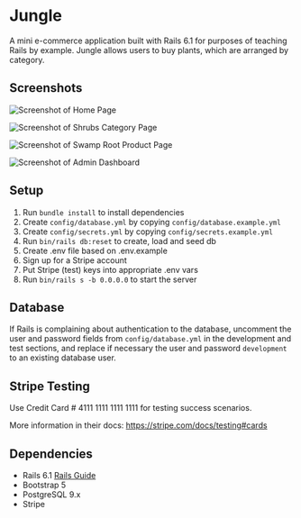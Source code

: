 # Jungle

A mini e-commerce application built with Rails 6.1 for purposes of teaching Rails by example. Jungle allows users to buy plants, which are arranged by category.

## Screenshots
![Screenshot of Home Page](https://github.com/coding-quizzer/jungle_rails/blob/feature/fill-in-readme/docs/home_page.png?raw=true)

![Screenshot of Shrubs Category Page](https://github.com/coding-quizzer/jungle_rails/blob/feature/fill-in-readme/docs/category_page.png?raw=true)

![Screenshot of Swamp Root Product Page](https://github.com/coding-quizzer/jungle_rails/blob/feature/fill-in-readme/docs/product_page.png?raw=true)

![Screenshot of Admin Dashboard](https://github.com/coding-quizzer/jungle_rails/blob/feature/fill-in-readme/docs/admin_dashboard.png?raw=true)

## Setup

1. Run `bundle install` to install dependencies
2. Create `config/database.yml` by copying `config/database.example.yml`
3. Create `config/secrets.yml` by copying `config/secrets.example.yml`
4. Run `bin/rails db:reset` to create, load and seed db
5. Create .env file based on .env.example
6. Sign up for a Stripe account
7. Put Stripe (test) keys into appropriate .env vars
8. Run `bin/rails s -b 0.0.0.0` to start the server

## Database

If Rails is complaining about authentication to the database, uncomment the user and password fields from `config/database.yml` in the development and test sections, and replace if necessary the user and password `development` to an existing database user.

## Stripe Testing

Use Credit Card # 4111 1111 1111 1111 for testing success scenarios.

More information in their docs: <https://stripe.com/docs/testing#cards>

## Dependencies

- Rails 6.1 [Rails Guide](http://guides.rubyonrails.org/v6.1/)
- Bootstrap 5
- PostgreSQL 9.x
- Stripe
